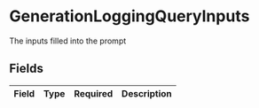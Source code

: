 # GenerationLoggingQueryInputs

The inputs filled into the prompt


## Fields

| Field       | Type        | Required    | Description |
| ----------- | ----------- | ----------- | ----------- |